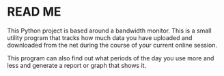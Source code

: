# READ ME

This Python project is based around a bandwidth monitor. This is a small utility program that tracks how much data you have uploaded and downloaded from the net during the course of your current online session. 

This program can also find out what periods of the day you use more and less and generate a report or graph that shows it.
